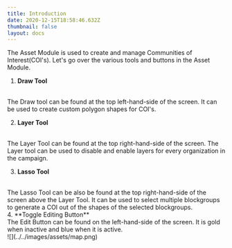 ```yaml
---
title: Introduction
date: 2020-12-15T18:58:46.632Z
thumbnail: false
layout: docs
---
```


The Asset Module is used to create and manage Communities of Interest(COI's). Let's go over the various tools and buttons in the Asset Module.

1. **Draw Tool**
<br>
The Draw tool can be found at the top left-hand-side of the screen. It can be used to create custom polygon shapes for COI's. 

2. **Layer Tool**
<br>
The Layer Tool can be found at the top right-hand-side of the screen. The Layer tool can be used to disable and enable layers for every organization in the campaign.

3. **Lasso Tool**
<br>
The Lasso Tool can be also be found at the top right-hand-side of the screen above the Layer Tool. It can be used to select multiple blockgroups to generate a COI out of the shapes of the selected blockgroups. 
<br>
4. **Toggle Editing Button**
<br>
The Edit Button can be found on the left-hand-side of the screen. It is gold when inactive and blue when it is active.

<br>
![](../../images/assets/map.png)

